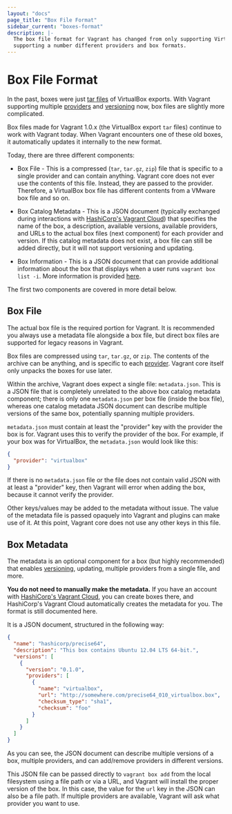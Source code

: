 ```yaml
---
layout: "docs"
page_title: "Box File Format"
sidebar_current: "boxes-format"
description: |-
  The box file format for Vagrant has changed from only supporting VirtualBox to
  supporting a number different providers and box formats.
---
```


# Box File Format

In the past, boxes were just [tar files](https://en.wikipedia.org/wiki/Tar_\(computing\))
of VirtualBox exports. With Vagrant supporting multiple
[providers](/docs/providers/) and [versioning](/docs/boxes/versioning.html)
now, box files are slightly more complicated.

Box files made for Vagrant 1.0.x (the VirtualBox export `tar` files) continue
to work with Vagrant today. When Vagrant encounters one of these old boxes,
it automatically updates it internally to the new format.

Today, there are three different components:

* Box File - This is a compressed (`tar`, `tar.gz`, `zip`) file that is specific
  to a single provider and can contain anything. Vagrant core does not ever
  use the contents of this file. Instead, they are passed to the provider.
  Therefore, a VirtualBox box file has different contents from a VMware
  box file and so on.

* Box Catalog Metadata - This is a JSON document (typically exchanged
  during interactions with [HashiCorp's Vagrant Cloud](/docs/vagrant-cloud))
  that specifies the name of the box, a description, available
  versions, available providers, and URLs to the actual box files
  (next component) for each provider and version. If this catalog
  metadata does not exist, a box file can still be added directly, but
  it will not support versioning and updating.

* Box Information - This is a JSON document that can provide additional
  information about the box that displays when a user runs
  `vagrant box list -i`. More information is provided [here](/docs/boxes/info.html).

The first two components are covered in more detail below.

## Box File

The actual box file is the required portion for Vagrant. It is recommended
you always use a metadata file alongside a box file, but direct box files
are supported for legacy reasons in Vagrant.

Box files are compressed using `tar`, `tar.gz`, or `zip`. The contents of the
archive can be anything, and is specific to each
[provider](/docs/providers/). Vagrant core itself only unpacks
the boxes for use later.

Within the archive, Vagrant does expect a single file:
`metadata.json`.  This is a JSON file that is completely unrelated to
the above box catalog metadata component; there is only one
`metadata.json` per box file (inside the box file), whereas one
catalog metadata JSON document can describe multiple versions of the
same box, potentially spanning multiple providers.

`metadata.json` must contain at least the "provider" key with the
provider the box is for. Vagrant uses this to verify the provider of
the box. For example, if your box was for VirtualBox, the
`metadata.json` would look like this:

```json
{
  "provider": "virtualbox"
}
```

If there is no `metadata.json` file or the file does not contain valid JSON
with at least a "provider" key, then Vagrant will error when adding the box,
because it cannot verify the provider.

Other keys/values may be added to the metadata without issue. The value
of the metadata file is passed opaquely into Vagrant and plugins can make
use of it. At this point, Vagrant core does not use any other keys in this
file.

## Box Metadata

The metadata is an optional component for a box (but highly recommended)
that enables [versioning](/docs/boxes/versioning.html), updating, multiple
providers from a single file, and more.

<div class="alert alert-block alert-info">
  <strong>You do not need to manually make the metadata.</strong> If you
  have an account with <a href="/docs/vagrant-cloud">HashiCorp's Vagrant Cloud</a>, you
  can create boxes there, and HashiCorp's Vagrant Cloud automatically creates
  the metadata for you. The format is still documented here.
</div>

It is a JSON document, structured in the following way:

```json
{
  "name": "hashicorp/precise64",
  "description": "This box contains Ubuntu 12.04 LTS 64-bit.",
  "versions": [
    {
      "version": "0.1.0",
      "providers": [
        {
          "name": "virtualbox",
          "url": "http://somewhere.com/precise64_010_virtualbox.box",
          "checksum_type": "sha1",
          "checksum": "foo"
        }
      ]
    }
  ]
}
```

As you can see, the JSON document can describe multiple versions of a box,
multiple providers, and can add/remove providers in different versions.

This JSON file can be passed directly to `vagrant box add` from the
local filesystem using a file path or via a URL, and Vagrant will
install the proper version of the box. In this case, the value for the
`url` key in the JSON can also be a file path. If multiple providers
are available, Vagrant will ask what provider you want to use.
